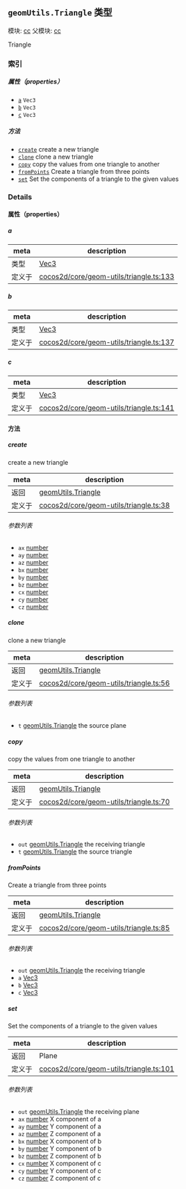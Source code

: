 ## `geomUtils.Triangle` 类型



模块: [cc](../modules/cc.md)
父模块: [cc](../modules/cc.md)


Triangle



### 索引

##### 属性（properties）

  - [`a`](#a) `Vec3` 
  - [`b`](#b) `Vec3` 
  - [`c`](#c) `Vec3` 



##### 方法

  - [`create`](#create) create a new triangle
  - [`clone`](#clone) clone a new triangle
  - [`copy`](#copy) copy the values from one triangle to another
  - [`fromPoints`](#frompoints) Create a triangle from three points
  - [`set`](#set) Set the components of a triangle to the given values



### Details


#### 属性（properties）


##### a

> 

| meta | description |
|------|-------------|
| 类型 | <a href="../classes/Vec3.html" class="crosslink">Vec3</a> |
| 定义于 | [cocos2d/core/geom-utils/triangle.ts:133](https://github.com/cocos-creator/engine/blob/22ca6465effd8063cb95e509843b8bef3d880759/cocos2d/core/geom-utils/triangle.ts#L133) |



##### b

> 

| meta | description |
|------|-------------|
| 类型 | <a href="../classes/Vec3.html" class="crosslink">Vec3</a> |
| 定义于 | [cocos2d/core/geom-utils/triangle.ts:137](https://github.com/cocos-creator/engine/blob/22ca6465effd8063cb95e509843b8bef3d880759/cocos2d/core/geom-utils/triangle.ts#L137) |



##### c

> 

| meta | description |
|------|-------------|
| 类型 | <a href="../classes/Vec3.html" class="crosslink">Vec3</a> |
| 定义于 | [cocos2d/core/geom-utils/triangle.ts:141](https://github.com/cocos-creator/engine/blob/22ca6465effd8063cb95e509843b8bef3d880759/cocos2d/core/geom-utils/triangle.ts#L141) |






<!-- Method Block -->
#### 方法


##### create

create a new triangle

| meta | description |
|------|-------------|
| 返回 | <a href="../classes/geomUtils.Triangle.html" class="crosslink">geomUtils.Triangle</a> 
| 定义于 | [cocos2d/core/geom-utils/triangle.ts:38](https://github.com/cocos-creator/engine/blob/22ca6465effd8063cb95e509843b8bef3d880759/cocos2d/core/geom-utils/triangle.ts#L38) |

###### 参数列表
- `ax` <a href="https://developer.mozilla.org/en/JavaScript/Reference/Global_Objects/Number" class="crosslink external" target="_blank">number</a> 
- `ay` <a href="https://developer.mozilla.org/en/JavaScript/Reference/Global_Objects/Number" class="crosslink external" target="_blank">number</a> 
- `az` <a href="https://developer.mozilla.org/en/JavaScript/Reference/Global_Objects/Number" class="crosslink external" target="_blank">number</a> 
- `bx` <a href="https://developer.mozilla.org/en/JavaScript/Reference/Global_Objects/Number" class="crosslink external" target="_blank">number</a> 
- `by` <a href="https://developer.mozilla.org/en/JavaScript/Reference/Global_Objects/Number" class="crosslink external" target="_blank">number</a> 
- `bz` <a href="https://developer.mozilla.org/en/JavaScript/Reference/Global_Objects/Number" class="crosslink external" target="_blank">number</a> 
- `cx` <a href="https://developer.mozilla.org/en/JavaScript/Reference/Global_Objects/Number" class="crosslink external" target="_blank">number</a> 
- `cy` <a href="https://developer.mozilla.org/en/JavaScript/Reference/Global_Objects/Number" class="crosslink external" target="_blank">number</a> 
- `cz` <a href="https://developer.mozilla.org/en/JavaScript/Reference/Global_Objects/Number" class="crosslink external" target="_blank">number</a> 


##### clone

clone a new triangle

| meta | description |
|------|-------------|
| 返回 | <a href="../classes/geomUtils.Triangle.html" class="crosslink">geomUtils.Triangle</a> 
| 定义于 | [cocos2d/core/geom-utils/triangle.ts:56](https://github.com/cocos-creator/engine/blob/22ca6465effd8063cb95e509843b8bef3d880759/cocos2d/core/geom-utils/triangle.ts#L56) |

###### 参数列表
- `t` <a href="../classes/geomUtils.Triangle.html" class="crosslink">geomUtils.Triangle</a> the source plane


##### copy

copy the values from one triangle to another

| meta | description |
|------|-------------|
| 返回 | <a href="../classes/geomUtils.Triangle.html" class="crosslink">geomUtils.Triangle</a> 
| 定义于 | [cocos2d/core/geom-utils/triangle.ts:70](https://github.com/cocos-creator/engine/blob/22ca6465effd8063cb95e509843b8bef3d880759/cocos2d/core/geom-utils/triangle.ts#L70) |

###### 参数列表
- `out` <a href="../classes/geomUtils.Triangle.html" class="crosslink">geomUtils.Triangle</a> the receiving triangle
- `t` <a href="../classes/geomUtils.Triangle.html" class="crosslink">geomUtils.Triangle</a> the source triangle


##### fromPoints

Create a triangle from three points

| meta | description |
|------|-------------|
| 返回 | <a href="../classes/geomUtils.Triangle.html" class="crosslink">geomUtils.Triangle</a> 
| 定义于 | [cocos2d/core/geom-utils/triangle.ts:85](https://github.com/cocos-creator/engine/blob/22ca6465effd8063cb95e509843b8bef3d880759/cocos2d/core/geom-utils/triangle.ts#L85) |

###### 参数列表
- `out` <a href="../classes/geomUtils.Triangle.html" class="crosslink">geomUtils.Triangle</a> the receiving triangle
- `a` <a href="../classes/Vec3.html" class="crosslink">Vec3</a> 
- `b` <a href="../classes/Vec3.html" class="crosslink">Vec3</a> 
- `c` <a href="../classes/Vec3.html" class="crosslink">Vec3</a> 


##### set

Set the components of a triangle to the given values

| meta | description |
|------|-------------|
| 返回 | Plane 
| 定义于 | [cocos2d/core/geom-utils/triangle.ts:101](https://github.com/cocos-creator/engine/blob/22ca6465effd8063cb95e509843b8bef3d880759/cocos2d/core/geom-utils/triangle.ts#L101) |

###### 参数列表
- `out` <a href="../classes/geomUtils.Triangle.html" class="crosslink">geomUtils.Triangle</a> the receiving plane
- `ax` <a href="https://developer.mozilla.org/en/JavaScript/Reference/Global_Objects/Number" class="crosslink external" target="_blank">number</a> X component of a
- `ay` <a href="https://developer.mozilla.org/en/JavaScript/Reference/Global_Objects/Number" class="crosslink external" target="_blank">number</a> Y component of a
- `az` <a href="https://developer.mozilla.org/en/JavaScript/Reference/Global_Objects/Number" class="crosslink external" target="_blank">number</a> Z component of a
- `bx` <a href="https://developer.mozilla.org/en/JavaScript/Reference/Global_Objects/Number" class="crosslink external" target="_blank">number</a> X component of b
- `by` <a href="https://developer.mozilla.org/en/JavaScript/Reference/Global_Objects/Number" class="crosslink external" target="_blank">number</a> Y component of b
- `bz` <a href="https://developer.mozilla.org/en/JavaScript/Reference/Global_Objects/Number" class="crosslink external" target="_blank">number</a> Z component of b
- `cx` <a href="https://developer.mozilla.org/en/JavaScript/Reference/Global_Objects/Number" class="crosslink external" target="_blank">number</a> X component of c
- `cy` <a href="https://developer.mozilla.org/en/JavaScript/Reference/Global_Objects/Number" class="crosslink external" target="_blank">number</a> Y component of c
- `cz` <a href="https://developer.mozilla.org/en/JavaScript/Reference/Global_Objects/Number" class="crosslink external" target="_blank">number</a> Z component of c



